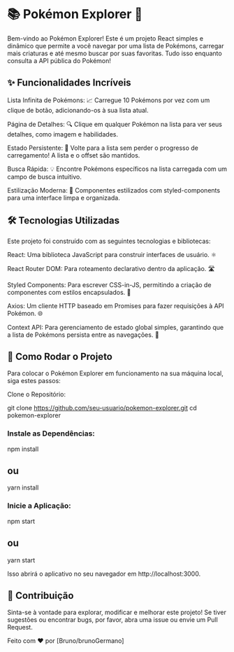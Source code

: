 # 📚 Pokémon Explorer 🚀

Bem-vindo ao Pokémon Explorer! Este é um projeto React simples e dinâmico que permite a você navegar por uma lista de Pokémons, carregar mais criaturas e até mesmo buscar por suas favoritas. Tudo isso enquanto consulta a API pública do Pokémon!

## ✨ Funcionalidades Incríveis
Lista Infinita de Pokémons: 📈 Carregue 10 Pokémons por vez com um clique de botão, adicionando-os à sua lista atual.

Página de Detalhes: 🔍 Clique em qualquer Pokémon na lista para ver seus detalhes, como imagem e habilidades.

Estado Persistente: 🔄 Volte para a lista sem perder o progresso de carregamento! A lista e o offset são mantidos.

Busca Rápida: 💡 Encontre Pokémons específicos na lista carregada com um campo de busca intuitivo.

Estilização Moderna: 💅 Componentes estilizados com styled-components para uma interface limpa e organizada.

## 🛠️ Tecnologias Utilizadas
Este projeto foi construído com as seguintes tecnologias e bibliotecas:

React: Uma biblioteca JavaScript para construir interfaces de usuário. ⚛️

React Router DOM: Para roteamento declarativo dentro da aplicação. 🛣️

Styled Components: Para escrever CSS-in-JS, permitindo a criação de componentes com estilos encapsulados. 🎨

Axios: Um cliente HTTP baseado em Promises para fazer requisições à API Pokémon. 🌐

Context API: Para gerenciamento de estado global simples, garantindo que a lista de Pokémons persista entre as navegações. 🔗

## 🚀 Como Rodar o Projeto
Para colocar o Pokémon Explorer em funcionamento na sua máquina local, siga estes passos:

Clone o Repositório:

git clone https://github.com/seu-usuario/pokemon-explorer.git
cd pokemon-explorer

### Instale as Dependências:

npm install
## ou
yarn install

### Inicie a Aplicação:

npm start
## ou
yarn start

Isso abrirá o aplicativo no seu navegador em http://localhost:3000.

## 💖 Contribuição
Sinta-se à vontade para explorar, modificar e melhorar este projeto! Se tiver sugestões ou encontrar bugs, por favor, abra uma issue ou envie um Pull Request.

Feito com ❤️ por [Bruno/brunoGermano]
